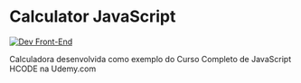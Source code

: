 # Calculator JavaScript

[![Dev Front-End](https://i.imgur.com/Dq0yebK.png)](https://www.linkedin.com/in/guilherme-borba-75048b127/)

Calculadora desenvolvida como exemplo do Curso Completo de JavaScript HCODE na Udemy.com 
